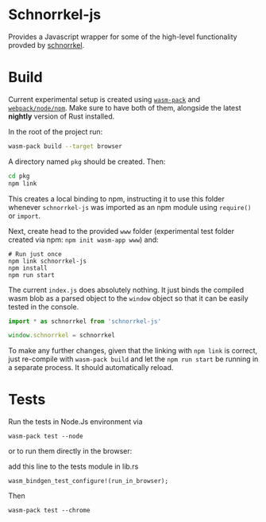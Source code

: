 # Schnorrkel-js

Provides a Javascript wrapper for some of the high-level functionality provded by [schnorrkel](https://github.com/w3f/schnorrkel). 

# Build 

Current experimental setup is created using [`wasm-pack`](https://rustwasm.github.io/wasm-pack/installer/) and [`webpack/node/npm`](https://www.npmjs.com/get-npm). Make sure to have both of them, alongside the latest **nightly** version of Rust installed.

In the root of the project run: 

```bash
wasm-pack build --target browser
```

A directory named `pkg` should be created. Then: 

```bash
cd pkg
npm link 
```

This creates a local binding to npm, instructing it to use this folder whenever `schnorrkel-js` was imported as an npm module using `require()` or `import`. 

Next, create head to the provided `www` folder (experimental test folder created via npm: `npm init wasm-app www`) and: 

```
# Run just once
npm link schnorrkel-js
npm install
npm run start
```

The current `index.js` does absolutely nothing. It just binds the compiled wasm blob as a parsed object to the `window` object so that it can be easily tested in the console. 

```javascript
import * as schnorrkel from 'schnorrkel-js'

window.schnorrkel = schnorrkel
```

To make any further changes, given that the linking with `npm link` is correct, just re-compile with `wasm-pack build` and let the `npm run start` be running in a separate process. It should automatically reload. 


# Tests

Run the tests in Node.Js environment via

```
wasm-pack test --node 
```

or to run them directly in the browser:

add this line to the tests module in lib.rs

```
wasm_bindgen_test_configure!(run_in_browser);
```

Then

```
wasm-pack test --chrome  
```
